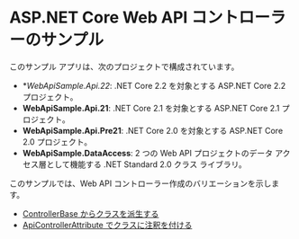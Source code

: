 # <a name="aspnet-core-web-api-controller-sample"></a>ASP.NET Core Web API コントローラーのサンプル

このサンプル アプリは、次のプロジェクトで構成されています。

- **WebApiSample.Api.22*: .NET Core 2.2 を対象とする ASP.NET Core 2.2 プロジェクト。
- **WebApiSample.Api.21**: .NET Core 2.1 を対象とする ASP.NET Core 2.1 プロジェクト。
- **WebApiSample.Api.Pre21**: .NET Core 2.0 を対象とする ASP.NET Core 2.0 プロジェクト。
- **WebApiSample.DataAccess**: 2 つの Web API プロジェクトのデータ アクセス層として機能する .NET Standard 2.0 クラス ライブラリ。

このサンプルでは、Web API コントローラー作成のバリエーションを示します。

- [ControllerBase からクラスを派生する](https://docs.microsoft.com/aspnet/core/web-api#derive-class-from-controllerbase)
- [ApiControllerAttribute でクラスに注釈を付ける](https://docs.microsoft.com/aspnet/core/web-api#annotate-class-with-apicontrollerattribute)
